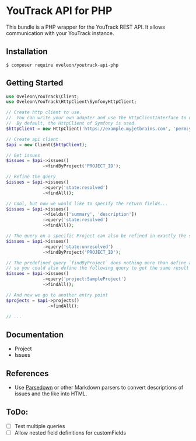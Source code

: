# YouTrack API for PHP
This bundle is a PHP wrapper for the YouTrack REST API. It allows communication with your YouTrack instance.

## Installation
```
$ composer require oveleon/youtrack-api-php
```

## Getting Started
```PHP
use Oveleon\YouTrack\Client;
use Oveleon\YouTrack\HttpClient\SymfonyHttpClient;

// Create http client to use.
//  You can write your own adapter and use the HttpClientInterface to use e.g. the Guzzle HttpClient.
//  By default, the HttpClient of Symfony is used.
$httpClient = new HttpClient('https://example.myjetbrains.com', 'perm:your-token');

// Create api client
$api = new Client($httpClient);

// Get issues
$issues = $api->issues()
              ->findByProject('PROJECT_ID');

// Refine the query
$issues = $api->issues()
              ->query('state:resolved')
              ->findAll();

// Cool, but now we would like to specify the return fields...
$issues = $api->issues()
              ->fields(['summary', 'description'])
              ->query('state:resolved')
              ->findAll();

// The query on a specific Project can also be refined in exactly the same way
$issues = $api->issues()
              ->query('state:unresolved')
              ->findByProject('PROJECT_ID');

// The predefined query `findByProject` does nothing more than define a query,
// so you could also define the following query to get the same result
$issues = $api->issues()
              ->query('project:SampleProject')
              ->findAll();

// And now we go to another entry point
$projects = $api->projects()
                ->findAll();

// ...
```

## Documentation
- Project
- Issues

## References
- Use [Parsedown](https://github.com/erusev/parsedown) or other Markdown parsers to convert descriptions of issues and the like into HTML.

## ToDo:
- [ ] Test multiple queries
- [ ] Allow nested field definitions for customFields
